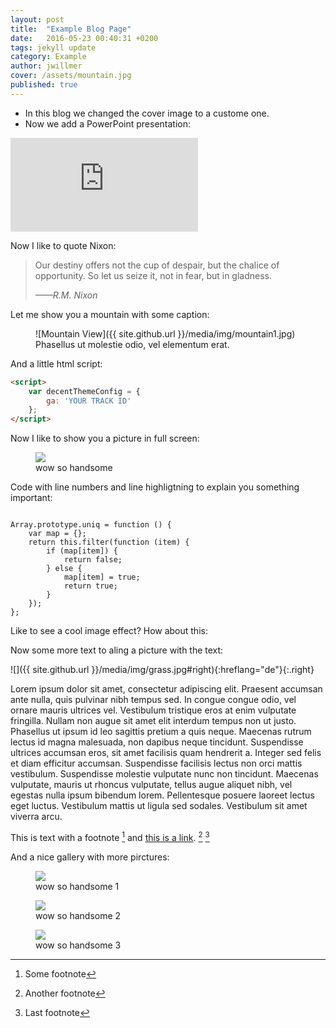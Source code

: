 ```yaml
---
layout: post
title:  "Example Blog Page"
date:   2016-05-23 00:40:31 +0200
tags: jekyll update
category: Example
author: jwillmer
cover: /assets/mountain.jpg
published: true
---
```


- In this blog we changed the cover image to a custome one.
- Now we add a PowerPoint presentation:

<iframe src='https://view.officeapps.live.com/op/embed.aspx?src=http://img.labnol.org/di/PowerPoint.ppt' frameborder='0'></iframe>

Now I like to quote Nixon:

> Our destiny offers not the cup of despair, but the chalice of opportunity. So let us seize it, not in fear, but in gladness.
> 
> <cite>——R.M. Nixon</cite>

Let me show you a mountain with some caption:

<figure markdown="1">
![Mountain View]({{ site.github.url }}/media/img/mountain1.jpg)
<figcaption>Phasellus ut molestie odio, vel elementum erat.</figcaption>
</figure>

And a little html script:

```html
<script>
    var decentThemeConfig = {
        ga: 'YOUR TRACK ID'
    };
</script>
```

Now I like to show you a picture in full screen:

<figure class="large" markdown="1">
<img src="{{ site.github.url }}/media/img/mountain2.jpg" />
<figcaption>wow so handsome</figcaption>
</figure>

Code with line numbers and line highligtning to explain you something important:

<pre data-line="5" class="line-numbers language-javascript"><code>
Array.prototype.uniq = function () {
    var map = {};
    return this.filter(function (item) {
        if (map[item]) {
            return false;
        } else {
            map[item] = true;
            return true;
        }
    });
};
</code></pre>

Like to see a cool image effect? How about this:

<div class="bg-scroll" style="background-image: url('{{ site.github.url }}/media/img/mountain1.jpg')"></div>

Now some more text to aling a picture with the text:

![]({{ site.github.url }}/media/img/grass.jpg#right){:hreflang="de"}{:.right}

Lorem ipsum dolor sit amet, consectetur adipiscing elit. Praesent accumsan ante nulla, quis pulvinar nibh tempus sed. In congue congue odio, vel ornare mauris ultrices vel. Vestibulum tristique eros at enim vulputate fringilla. Nullam non augue sit amet elit interdum tempus non ut justo. Phasellus ut ipsum id leo sagittis pretium a quis neque. Maecenas rutrum lectus id magna malesuada, non dapibus neque tincidunt. Suspendisse ultrices accumsan eros, sit amet facilisis quam hendrerit a. Integer sed felis et diam efficitur accumsan. Suspendisse facilisis lectus non orci mattis vestibulum. Suspendisse molestie vulputate nunc non tincidunt. Maecenas vulputate, mauris ut rhoncus vulputate, tellus augue aliquet nibh, vel egestas nulla ipsum bibendum lorem. Pellentesque posuere laoreet lectus eget luctus. Vestibulum mattis ut ligula sed sodales. Vestibulum sit amet viverra arcu.


This is text with a footnote [^1] and [this is a link][link]. [^2] [^3]

[^1]: Some footnote
[^2]: Another footnote
[^3]: Last footnote


[link]: http://google.com "title"


And a nice gallery with more pirctures:

<div class="album">
<figure>
<img src="{{ site.github.url }}/media/img/mountain1.jpg" />
<figcaption>wow so handsome 1</figcaption>
</figure>

<figure>
<img src="{{ site.github.url }}/media/img/mountain2.jpg" />
<figcaption>wow so handsome 2</figcaption>
</figure>

<figure>
<img src="{{ site.github.url }}/media/img/mountain3.jpg" />
<figcaption>wow so handsome 3</figcaption>
</figure>

</div>


[jekyll-docs]: http://jekyllrb.com/docs/home
[jekyll-gh]:   https://github.com/jekyll/jekyll
[jekyll-talk]: https://talk.jekyllrb.com/
